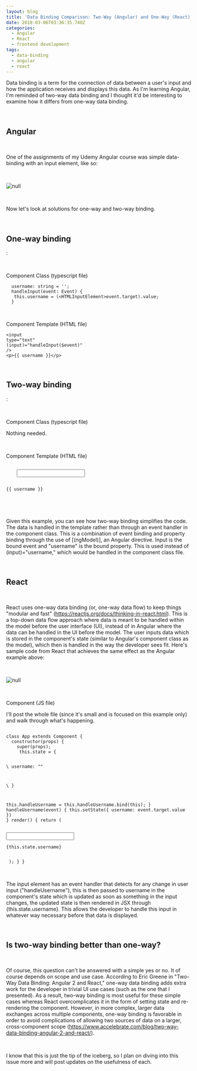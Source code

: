 ```yaml
---
layout: blog
title: 'Data Binding Comparison: Two-Way (Angular) and One-Way (React)'
date: 2018-03-06T03:36:35.740Z
categories:
  - Angular
  - React
  - frontend development
tags:
  - data-binding
  - angular
  - react
---
```

Data binding is a term for the connection of data between a user's input and how the application receives and displays this data. As I'm learning Angular, I'm reminded of two-way data binding and I thought it'd be interesting to examine how it differs from one-way data binding.

&nbsp;

<h2 style="font-weight: bold">Angular</h2>

&nbsp;

One of the assignments of my Udemy Angular course was simple data-binding with an input element, like so:

&nbsp;

![null](/uploads/angular-data-binding.png)

&nbsp;

Now let's look at solutions for one-way and two-way binding.

&nbsp;

<h2 style="font-weight: bold">One-way binding</h2>:

&nbsp;

Component Class (typescript file)

```
  username: string = '';
  handleInput(event: Event) {
   this.username = (<HTMLInputElement>event.target).value;
  }

```

&nbsp;

Component Template (HTML file)

```
<input 
type="text" 
(input)="handleInput($event)"
/>
<p>{{ username }}</p>
```


&nbsp;

<h2 style="font-weight: bold">Two-way binding</h2>:

&nbsp;

Component Class (typescript file)

Nothing needed.

&nbsp;

Component Template (HTML file)

<code>
	<input 
	  type="text" 
	  \[(ngModel)]="username"
	/>
	<p>{{ username }}</p>
</code>

&nbsp;

Given this example, you can see how two-way binding simplifies the code. The data is handled in the template rather than through an event handler in the component class. This is a combination of event binding and property binding through the use of \[(ngModel)], an Angular directive. Input is the bound event and "username" is the bound property. This is used instead of (input)="username," which would be handled in the component class file.

&nbsp;

<h2 style="font-weight: bold">React</h2>

&nbsp;

React uses one-way data binding (or, one-way data flow) to keep things "modular and fast" (https://reactjs.org/docs/thinking-in-react.html). This is a top-down data flow approach where data is meant to be handled within the model before the user interface (UI), instead of in Angular where the data can be handled in the  UI before the model. The user inputs data which is stored in the component's state (similar to Angular's component class as the model), which then is handled in the way the developer sees fit. Here's sample code from React that achieves the same effect as the Angular example above:

&nbsp;

![null](/uploads/react-data-binding.png)

&nbsp;

Component (JS file)

I'll post the whole file (since it's small and is focused on this example only) and walk through what's happening.

<code>
class App extends Component {
  constructor(props) {
    super(props);
     this.state = { 

\    username: ""

\    }

this.handleUsername = this.handleUsername.bind(this);
	  }
  handleUsername(event) {
    this.setState({
   username: event.target.value
    })
  }
  render() {
    return (
    <div className="App">
    <input onChange={this.handleUsername} />
    <p>{this.state.username}</p>
    </div>
   );
	  }
	}
</code>

&nbsp;

The input element has an event handler that detects for any change in user input ("handleUsername"), this is then passed to username in the component's state which is updated as soon as something in the input changes, the updated state is then rendered in JSX through {this.state.username}. This allows the developer to handle this input in whatever way necessary before that data is displayed.

&nbsp;

<h2 style="font-weight: bold">Is two-way binding better than one-way?</h2>

&nbsp;

Of course, this question can't be answered with a simple yes or no. It of course depends on scope and use case. According to Eric Greene in "Two-Way Data Binding: Angular 2 and React," one-way data binding adds extra work for the developer in trivial UI  use cases (such as the one that I presented). As a result, two-way binding is most useful for these simple cases whereas React overcomplicates it in the form of setting state and re-rendering the component. However, in more complex, larger data exchanges across multiple components, one-way binding is favorable in order to avoid complications of allowing two sources of data on a larger, cross-component scope (https://www.accelebrate.com/blog/two-way-data-binding-angular-2-and-react/).

&nbsp;

I know that this is just the tip of the iceberg, so I plan on diving into this issue more and will post updates on the usefulness of each.

